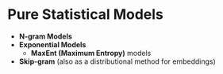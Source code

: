 # Pure Statistical Models

* **N-gram Models**
* **Exponential Models**
  * **MaxEnt (Maximum Entropy)** models
* **Skip-gram** (also as a distributional method for embeddings)
